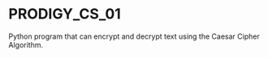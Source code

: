 # PRODIGY_CS_01
Python program that can encrypt and decrypt text using the Caesar Cipher Algorithm.
